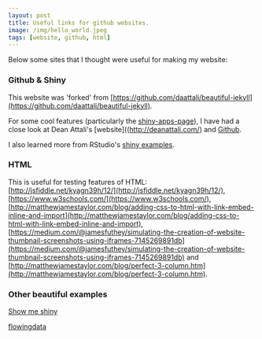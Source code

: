 ```yaml
---
layout: post
title: Useful links for github websites. 
image: /img/hello_world.jpeg
tags: [website, github, html]
---
```


Below some sites that I thought were useful for making my website:

### Github & Shiny
This website was 'forked' from [https://github.com/daattali/beautiful-jekyll](https://github.com/daattali/beautiful-jekyll).

For some cool features (particularly the [shiny-apps-page](https://gertstulp.github.io/pages/shiny/)), I have had a close look at Dean Attali's [website]((http://deanattali.com/) and [Github](https://github.com/daattali/shiny-server).

I also learned more from RStudio's [shiny examples](https://github.com/rstudio/shiny-examples).

### HTML

This is useful for testing features of HTML: [http://jsfiddle.net/kyagn39h/12/](http://jsfiddle.net/kyagn39h/12/),  [https://www.w3schools.com/](https://www.w3schools.com/), [http://matthewjamestaylor.com/blog/adding-css-to-html-with-link-embed-inline-and-import](http://matthewjamestaylor.com/blog/adding-css-to-html-with-link-embed-inline-and-import), [https://medium.com/@jamesfuthey/simulating-the-creation-of-website-thumbnail-screenshots-using-iframes-7145269891db](https://medium.com/@jamesfuthey/simulating-the-creation-of-website-thumbnail-screenshots-using-iframes-7145269891db) and [http://matthewjamestaylor.com/blog/perfect-3-column.htm](http://matthewjamestaylor.com/blog/perfect-3-column.htm).

### Other beautiful examples
[Show me shiny](https://www.showmeshiny.com/)

[flowingdata](http://flowingdata.com/)



